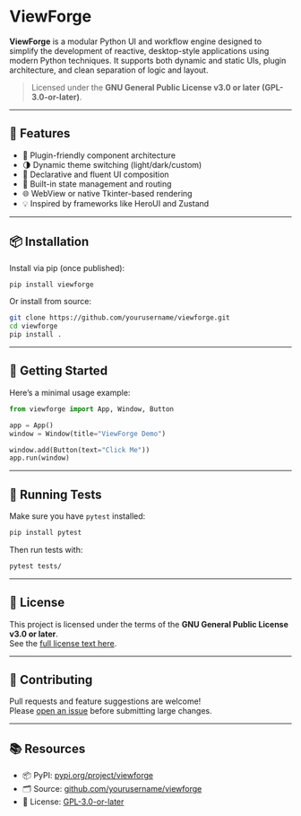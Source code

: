 # ViewForge

**ViewForge** is a modular Python UI and workflow engine designed to simplify the development of reactive, desktop-style applications using modern Python techniques. It supports both dynamic and static UIs, plugin architecture, and clean separation of logic and layout.

> Licensed under the **GNU General Public License v3.0 or later (GPL-3.0-or-later)**.

---

## 🔧 Features

- 🔌 Plugin-friendly component architecture
- 🌗 Dynamic theme switching (light/dark/custom)
- 🎨 Declarative and fluent UI composition
- 🧠 Built-in state management and routing
- 🌐 WebView or native Tkinter-based rendering
- 💡 Inspired by frameworks like HeroUI and Zustand

---

## 📦 Installation

Install via pip (once published):

```bash
pip install viewforge
```

Or install from source:

```bash
git clone https://github.com/yourusername/viewforge.git
cd viewforge
pip install .
```

---

## 🚀 Getting Started

Here’s a minimal usage example:

```python
from viewforge import App, Window, Button

app = App()
window = Window(title="ViewForge Demo")

window.add(Button(text="Click Me"))
app.run(window)
```

---

## 🧪 Running Tests

Make sure you have `pytest` installed:

```bash
pip install pytest
```

Then run tests with:

```bash
pytest tests/
```

---

## 📄 License

This project is licensed under the terms of the **GNU General Public License v3.0 or later**.  
See the [full license text here](https://www.gnu.org/licenses/gpl-3.0.txt).

---

## 🤝 Contributing

Pull requests and feature suggestions are welcome!  
Please [open an issue](https://github.com/yourusername/viewforge/issues) before submitting large changes.

---

## 📚 Resources

- 📦 PyPI: [pypi.org/project/viewforge](https://pypi.org/project/viewforge)
- 🗂 Source: [github.com/yourusername/viewforge](https://github.com/yourusername/viewforge)
- 📖 License: [GPL-3.0-or-later](https://www.gnu.org/licenses/gpl-3.0.txt)
